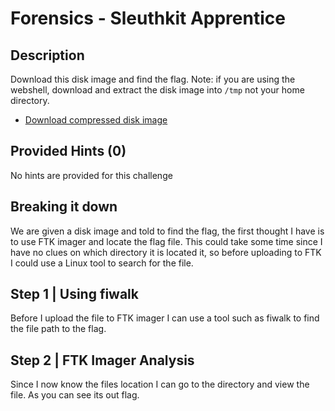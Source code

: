 # Forensics - Sleuthkit Apprentice
## Description 
Download this disk image and find the flag. Note: if you are using the webshell, download and extract the disk image into `/tmp` not your home directory.
-   [Download compressed disk image](https://artifacts.picoctf.net/c/332/disk.flag.img.gz)

## Provided Hints (0)
No hints are provided for this challenge

## Breaking it down
We are given a disk image and told to find the flag, the first thought I have is to use FTK imager and locate the flag file. This could take some time since I have no clues on which directory it is located it, so before uploading to FTK I could use a Linux tool to search for the file.

## Step 1 | Using fiwalk 
Before I upload the file to FTK imager I can use a tool such as fiwalk to find the file path to the flag. 

## Step 2 | FTK Imager Analysis
Since I now know the files location I can go to the directory and view the file. As you can see its out flag.